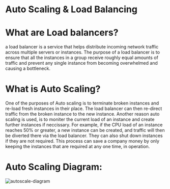 # Auto Scaling & Load Balancing
#
# What are Load balancers?

a load balancer is a service that helps distribute incoming network traffic across multiple servers or instances. The purpose of a load balancer is to ensure that all the instances in a group receive roughly equal amounts of traffic and prevent any single instance from becoming overwhelmed and causing a bottleneck.

#
# What is Auto Scaling?

One of the purposes of Auto scaling is to terminate broken instances and re-load fresh instances in their place. The load balancer can then re-direct traffic from the broken instance to the new instance. Another reason auto scaling is used, is to moniter the current load of an instance and create further instances if neccissary. For example, if the CPU load of an instance reaches 50% or greater, a new instance can be created, and traffic will then be diverted there via the load balancer. They can also shut down instances if they are not required. This process can save a company money by only keeping the instances that are required at any one time, in operation.

#
# Auto Scaling Diagram:

![autoscale-diagram](https://user-images.githubusercontent.com/129315605/234577796-89096561-7401-4b83-80b5-d324c37a610f.png)
